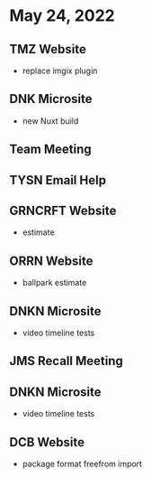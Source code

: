 # May 24, 2022

## TMZ Website
- replace imgix plugin

## DNK Microsite
- new Nuxt build

## Team Meeting

## TYSN Email Help

## GRNCRFT Website
- estimate

## ORRN Website
- ballpark estimate

## DNKN Microsite
- video timeline tests

## JMS Recall Meeting

## DNKN Microsite
- video timeline tests

## DCB Website
- package format freefrom import